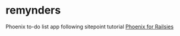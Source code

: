 # remynders

Phoenix to-do list app following sitepoint tutorial [Phoenix for Railsies](http://www.sitepoint.com/phoenix-for-railsies/)
